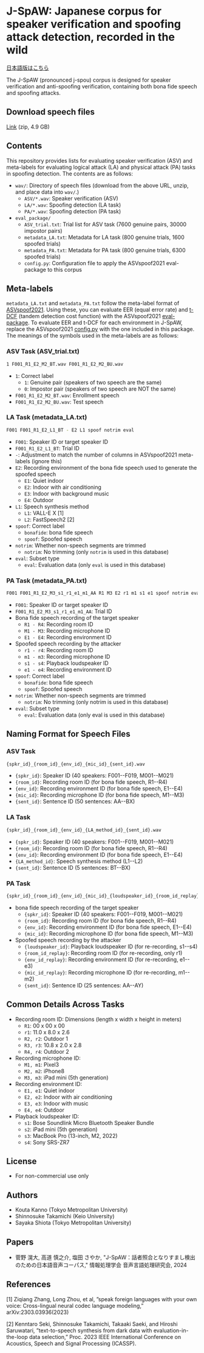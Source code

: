 # J-SpAW: Japanese corpus for speaker verification and spoofing attack detection, recorded in the wild
[日本語版はこちら](https://github.com/takamichi-lab/j-spaw/blob/main/README.md)

The J-SpAW (pronounced j-spou) corpus is designed for speaker verification and anti-spoofing verification, containing both bona fide speech and spoofing attacks.

## Download speech files
[Link](https://ss-takashi.sakura.ne.jp/corpus/j-spaw/j-spaw_ver1.zip) (zip, 4.9 GB)

## Contents
This repository provides lists for evaluating speaker verification (ASV) and meta-labels for evaluating logical attack (LA) and physical attack (PA) tasks in spoofing detection. The contents are as follows:

- `wav/`: Directory of speech files (download from the above URL, unzip, and place data into `wav/`.)
  - `ASV/*.wav`: Speaker verification (ASV)
  - `LA/*.wav`: Spoofing detection (LA task)
  - `PA/*.wav`: Spoofing detection (PA task)
- `eval_package/`
  - `ASV_trial.txt`: Trial list for ASV task (7600 genuine pairs, 30000 impostor pairs)
  - `metadata_LA.txt`: Metadata for LA task (800 genuine trials, 1600 spoofed trials)
  - `metadata_PA.txt`: Metadata for PA task (800 genuine trials, 6300 spoofed trials)
  - `config.py`: Configuration file to apply the ASVspoof2021 eval-package to this corpus

## Meta-labels
`metadata_LA.txt` and `metadata_PA.txt` follow the meta-label format of [ASVspoof2021](https://www.asvspoof.org/index2021.html). Using these, you can evaluate EER (equal error rate) and [t-DCF](https://arxiv.org/abs/1804.09618) (tandem detection cost function) with the ASVspoof2021 [eval-package](https://github.com/asvspoof-challenge/2021/tree/main/eval-package). To evaluate EER and t-DCF for each environment in J-SpAW, replace the ASVspoof2021 [config.py](https://github.com/asvspoof-challenge/2021/blob/main/eval-package/config.py) with the one included in this package. The meanings of the symbols used in the meta-labels are as follows:

### ASV Task (ASV_trial.txt)
```sh
1 F001_R1_E2_M2_BT.wav F001_R1_E2_M2_BU.wav
```
* `1`: Correct label
  * `1`: Genuine pair (speakers of two speech are the same)
  * `0`: Impostor pair (speakers of two speech are NOT the same)
* `F001_R1_E2_M2_BT.wav`: Enrollment speech
* `F001_R1_E2_M2_BU.wav`: Test speech

### LA Task (metadata_LA.txt)
```sh
F001 F001_R1_E2_L1_BT - E2 L1 spoof notrim eval
```
* `F001`: Speaker ID or target speaker ID
* `F001_R1_E2_L1_BT`: Trial ID
* `-`: Adjustment to match the number of columns in ASVspoof2021 meta-labels (ignore this)
* `E2`: Recording environment of the bona fide speech used to generate the spoofed speech
  * `E1`: Quiet indoor
  * `E2`: Indoor with air conditioning
  * `E3`: Indoor with background music
  * `E4`: Outdoor
* `L1`: Speech synthesis method
  * `L1`: VALL-E X [1]
  * `L2`: FastSpeech2 [2]
* `spoof`: Correct label
  * `bonafide`: bona fide speech
  * `spoof`: Spoofed speech
* `notrim`: Whether non-speech segments are trimmed
  * `notrim`: No trimming (only `notrim` is used in this database)
* `eval`: Subset type
  * `eval`: Evaluation data (only `eval` is used in this database)

### PA Task (metadata_PA.txt)
```sh
F001 F001_R1_E2_M3_s1_r1_e1_m1_AA R1 M3 E2 r1 m1 s1 e1 spoof notrim eval
```
* `F001`: Speaker ID or target speaker ID
* `F001_R1_E2_M3_s1_r1_e1_m1_AA`: Trial ID
* Bona fide speech recording of the target speaker
  * `R1 - R4`: Recording room ID
  * `M1 - M3`: Recording microphone ID
  * `E1 - E4`: Recording environment ID
* Spoofed speech recording by the attacker
  * `r1 - r4`: Recording room ID
  * `m1 - m3`: Recording microphone ID
  * `s1 - s4`: Playback loudspeaker ID
  * `e1 - e4`: Recording environment ID
* `spoof`: Correct label
  * `bonafide`: bona fide speech
  * `spoof`: Spoofed speech
* `notrim`: Whether non-speech segments are trimmed
  * `notrim`: No trimming (only notrim is used in this database)
* `eval`: Subset type
  * `eval`: Evaluation data (only eval is used in this database)

## Naming Format for Speech Files
### ASV Task
```sh
{spkr_id}_{room_id}_{env_id}_{mic_id}_{sent_id}.wav
```
* `{spkr_id}`: Speaker ID (40 speakers: F001--F019, M001--M021)
* `{room_id}`: Recording room ID (for bona fide speech, R1--R4)
* `{env_id}`: Recording environment ID (for bona fide speech, E1--E4)
* `{mic_id}`: Recording microphone ID (for bona fide speech, M1--M3)
* `{sent_id}`: Sentence ID (50 sentences: AA--BX)

### LA Task
```sh
{spkr_id}_{room_id}_{env_id}_{LA_method_id}_{sent_id}.wav
```
* `{spkr_id}`: Speaker ID (40 speakers: F001--F019, M001--M021)
* `{room_id}`: Recording room ID (for bona fide speech, R1--R4)
* `{env_id}`: Recording environment ID (for bona fide speech, E1--E4)
* `{LA_method_id}`: Speech synthesis method (L1--L2)
* `{sent_id}`: Sentence ID (5 sentences: BT--BX)

### PA Task
```sh
{spkr_id}_{room_id}_{env_id}_{mic_id}_{loudspeaker_id}_{room_id_replay}_{env_id_replay}_{mic_id_replay}_{sent_id}.wav
```
* bona fide speech recording of the target speaker
  * `{spkr_id}`: Speaker ID (40 speakers: F001--F019, M001--M021)
  * `{room_id}`: Recording room ID (for bona fide speech, R1--R4)
  * `{env_id}`: Recording environment ID (for bona fide speech, E1--E4)
  * `{mic_id}`: Recording microphone ID (for bona fide speech, M1--M3)
* Spoofed speech recording by the attacker
  * `{loudspeaker_id}`: Playback loudspeaker ID (for re-recording, s1--s4)
  * `{room_id_replay}`: Recording room ID (for re-recording, only r1)
  * `{env_id_replay}`: Recording environment ID (for re-recording, e1--e3)
  * `{mic_id_replay}`: Recording microphone ID (for re-recording, m1--m2)
  * `{sent_id}`: Sentence ID (25 sentences: AA--AY)

## Common Details Across Tasks
* Recording room ID: Dimensions (length x width x height in meters)
  * `R1`: 00 x 00 x 00 
  * `r1`: 11.0 x 8.0 x 2.6
  * `R2, r2`: Outdoor 1
  * `R3, r3`: 10.8 x 2.0 x 2.8
  * `R4, r4`: Outdoor 2
* Recording microphone ID:
  * `M1, m1`: Pixel3 
  * `M2, m2`: iPhone8
  * `M3, m3`: iPad mini (5th generation)
* Recording environment ID:
  * `E1, e1`: Quiet indoor
  * `E2, e2`: Indoor with air conditioning
  * `E3, e3`: Indoor with music
  * `E4, e4`: Outdoor
* Playback loudspeaker ID:
  * `s1`: Bose Soundlink Micro Bluetooth Speaker Bundle
  * `s2`: iPad mini (5th generation)
  * `s3`: MacBook Pro (13-inch, M2, 2022)
  * `s4`: Sony SRS-ZR7

## License
- For non-commercial use only

## Authors
- Kouta Kanno (Tokyo Metropolitan University)
- Shinnosuke Takamichi (Keio University)
- Sayaka Shiota (Tokyo Metropolitan University)

## Papers
- 菅野 滉大, 高道 慎之介, 塩田 さやか, "J-SpAW：話者照合となりすまし検出のための日本語音声コーパス," 情報処理学会 音声言語処理研究会, 2024

## References
[1] Ziqiang Zhang, Long Zhou, et al, ”speak foreign languages with your own voice: Cross-lingual neural codec language modeling,” arXiv:2303.03936(2023)

[2] Kenntaro Seki, Shinnosuke Takamichi, Takaaki Saeki, and Hiroshi Saruwatari, ”text-to-speech synthesis from dark data with evaluation-in-the-loop data selection,” Proc. 2023 IEEE International Conference on Acoustics, Speech and Signal Processing (ICASSP).